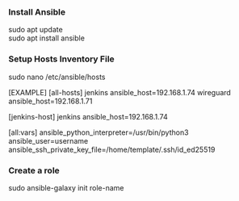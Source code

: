 ### Install Ansible
sudo apt update    
sudo apt install ansible    

### Setup Hosts Inventory File   
sudo nano /etc/ansible/hosts   

[EXAMPLE]
[all-hosts]
jenkins ansible_host=192.168.1.74
wireguard ansible_host=192.168.1.71

[jenkins-host]
jenkins ansible_host=192.168.1.74

[all:vars]
ansible_python_interpreter=/usr/bin/python3
ansible_user=username
ansible_ssh_private_key_file=/home/template/.ssh/id_ed25519


### Create a role
sudo ansible-galaxy init role-name    



